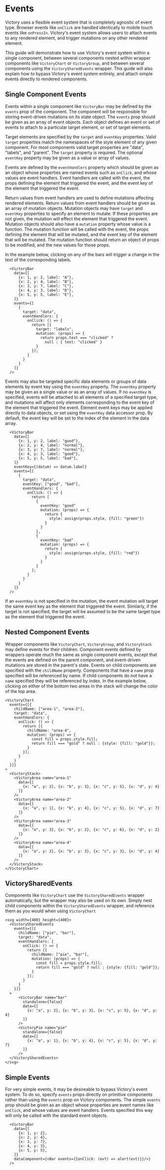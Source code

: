 # Events

Victory uses a flexible event system that is completely agnostic of event type. Browser events like `onClick` are handled identically to mobile touch events like `onPressIn`.  Victory's event system allows users to attach events to any rendered element, and trigger mutations on any other rendered element. 


This guide will demonstrate how to use Victory's event system within a single component, between several components nested within wrapper components like `VictoryChart` or `VictoryGroup`, and between several components using the `VictorySharedEvents` wrapper. This guide will also explain how to bypass Victory's event system entirely, and attach simple events directly to rendered components. 


## Single Component Events


Events within a single component like `VictoryBar` may be defined by the `events` prop of the component. The component will be responsible for storing event-driven mutations on its state object. The `events` prop should be given as an array of event objects. Each object defines an event or set of events to attach to a particular target element, or set of target elements.  


Target elements are specified by the `target` and `eventKey` properties. Valid `target` properties match the namespaces of the style element of any given component. For most components valid target properties are "data", "labels", and "parent". The `target` property is required. The optional `eventKey` property may be given as a value or array of values. 


Events are defined by the `eventHandlers` property which should be given as an object whose properties are named events such as `onClick`, and whose values are event handlers. Event handlers are called with the event, the props defining the element that triggered the event, and the event key of the element that triggered the event. 


Return values from event handlers are used to define mutations affecting rendered elements. Return values from event handlers should be given as an array of mutation objects. Mutation objects may have `target` and `eventKey` properties to specify an element to mutate. If these properties are not given, the mutation will effect the element that triggered the event. Mutation objects should also have a `mutation` property whose value is a function. The mutation function will be called with the event, the props defining the element that will be mutated, and the event key of the element that will be mutated. The mutation function should return an object of props to be modified, and the new values for those props.


In the example below, clicking on any of the bars will trigger a change in the text of the corresponding labels. 


```playground
  <VictoryBar
    data={[
      {x: 1, y: 2, label: "A"},
      {x: 2, y: 4, label: "B"},
      {x: 3, y: 7, label: "C"},
      {x: 4, y: 3, label: "D"},
      {x: 5, y: 5, label: "E"},
    ]}
    events={[
      {
        target: "data",
        eventHandlers: {
          onClick: () => {
            return [{
              target: "labels",
              mutation: (props) => {
                return props.text === "clicked" ?
                  null : { text: "clicked" }
              }
            }];
          }
        }
      }
    ]}
  />
```


Events may also be targeted specific data elements or groups of data elements by event key using the `eventKey` property. The `eventKey` property may be given as a single value or as an array of values. If no `eventKey` is specified, events will be attached to all elements of a specified target type, and mutations will affect only elements corresponding to the event key of the element that triggered the event. Element event keys may be applied directly to data objects, or set using the `eventKey` data accessor prop. By default, the event key will be set to the index of the element in the data array.


```playground
  <VictoryBar
    data={[
      {x: 1, y: 2, label: "good"},
      {x: 2, y: 4, label: "normal"},
      {x: 3, y: 7, label: "normal"},
      {x: 4, y: 3, label: "good"},
      {x: 5, y: 5, label: "bad"},
    ]}
    eventKey={(datum) => datum.label}
    events={[
      {
        target: "data",
        eventKey: ["good", "bad"],
        eventHandlers: {
          onClick: () => {
            return [
              {
                eventKey: "good"
                mutation: (props) => {
                  return { 
                    style: assign(props.style, {fill: "green"}) 
                  }
                }
              },
              {
                eventKey: "bad"
                mutation: (props) => {
                  return { 
                    style: assign(props.style, {fill: "red"}) 
                  }
                }
              }
            ];
          }
        }
      }
    ]}
  />
```


If an `eventKey` is not specified in the mutation, the event mutation will target the same event key as the element that triggered the event. Similarly, if the target is not specified, the target will be assumed to be the same target type as the element that triggered the event.


## Nested Component Events


Wrapper components like `VictoryChart`, `VictoryGroup`, and `VictoryStack` may define events for their children. Component events defined by wrappers operate much the same as single component events, except that the events are defined on the parent component, and event-driven mutations are stored in the parent's state. Events on child components are specified with the `childName` property. Components that have a `name` prop specified will be referenced by name. If child components do not have a `name` specified they will be referenced by index. In the example below, clicking on either of the bottom two areas in the stack will change the color of the top area.


```playground
<VictoryChart
  events={[{
    childName: ["area-1", "area-2"],
    target: "data",
    eventHandlers: {
      onClick: () => {
        return [{
          childName: "area-4",
          mutation: (props) => {
            const fill = props.style.fill;
            return fill === "gold" ? null : {style: {fill: "gold"}};
          }
        }];
      }
    }
  }]}
>
  <VictoryStack>
    <VictoryArea name="area-1"
      data={[
        {x: "a", y: 2}, {x: "b", y: 3}, {x: "c", y: 5}, {x: "d", y: 4}
      ]}
    />
    <VictoryArea name="area-2"
      data={[
        {x: "a", y: 1}, {x: "b", y: 4}, {x: "c", y: 5}, {x: "d", y: 7}
      ]}
    />
    <VictoryArea name="area-3"
      data={[
        {x: "a", y: 3}, {x: "b", y: 2}, {x: "c", y: 6}, {x: "d", y: 2}
      ]}
    />
    <VictoryArea name="area-4"
      data={[
        {x: "a", y: 2}, {x: "b", y: 3}, {x: "c", y: 3}, {x: "d", y: 4}
      ]}
    />
  </VictoryStack>
</VictoryChart>
```


## VictorySharedEvents


Components like `VictoryChart` use the `VictorySharedEvents` wrapper automatically, but the wrapper may also be used on its own. Simply nest child components within the `VictorySharedEvents` wrapper, and reference them as you would when using `VictoryChart`


```playground
<svg width={400} height={400}>
  <VictorySharedEvents
    events={[{
      childName: ["pie", "bar"],
      target: "data",
      eventHandlers: {
        onClick: () => {
          return [{
            childName: ["pie", "bar"],
            mutation: (props) => {
              const fill = props.style.fill;
              return fill === "gold" ? null : {style: {fill: "gold"}};
            }
          }];
        }
      }
    }]}
  >
      <VictoryBar name="bar"
        standalone={false}
        data={[
          {x: "a", y: 2}, {x: "b", y: 3}, {x: "c", y: 5}, {x: "d", y: 4}
        ]}
      />
      <VictoryPie name="pie"
        standalone={false}
        data={[
          {x: "a", y: 1}, {x: "b", y: 4}, {x: "c", y: 5}, {x: "d", y: 7}
        ]}
      />
  </VictorySharedEvents>
</svg>
```


## Simple Events


For very simple events, it may be desireable to bypass Victory's event system. To do so, specify `events` props directly on primitive components rather than using the `events` prop on Victory components. The simple `events` prop should be given as an object whose properties are event names like `onClick`, and whose values are event handlers. Events specified this way will only be called with the standard event objects. 

```playground
  <VictoryBar
    data={[
      {x: 1, y: 2},
      {x: 2, y: 4},
      {x: 3, y: 7},
      {x: 4, y: 3},
      {x: 5, y: 5},
    ]}
    dataComponent={<Bar events={{onClick: (evt) => alert(evt)}}/>}
  />
```